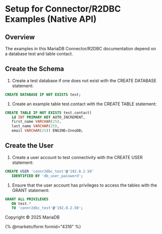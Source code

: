 # Setup for Connector/R2DBC Examples (Native API)

## Overview

The examples in this MariaDB Connector/R2DBC documentation depend on a database test and table contact.

## Create the Schema

1. Create a test database if one does not exist with the CREATE DATABASE statement:

```sql
CREATE DATABASE IF NOT EXISTS test;
```

1. Create an example table test.contact with the CREATE TABLE statement:

```sql
CREATE TABLE IF NOT EXISTS test.contact(
   id INT PRIMARY KEY AUTO_INCREMENT,
   first_name VARCHAR(25),
   last_name VARCHAR(25),
   email VARCHAR(25)) ENGINE=InnoDB;
```

## Create the User

1. Create a user account to test connectivity with the CREATE USER statement:

```sql
CREATE USER 'connr2dbc_test'@'192.0.2.50'
   IDENTIFIED BY 'db_user_password';
```

1. Ensure that the user account has privileges to access the tables with the GRANT statement:

```sql
GRANT ALL PRIVILEGES
   ON test.*
   TO 'connr2dbc_test'@'192.0.2.50';
```

Copyright © 2025 MariaDB

{% @marketo/form formid="4316" %}

